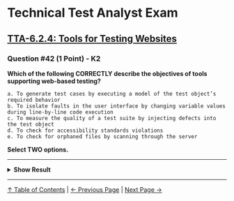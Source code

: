 # Technical Test Analyst Exam

## [TTA-6.2.4: Tools for Testing Websites](../6-test-tools-and-automation/6.2-specific-test-tools.md#624-tools-for-testing-websites)

### Question #42 (1 Point) - K2

**Which of the following CORRECTLY describe the objectives of tools supporting web-based testing?**

    a. To generate test cases by executing a model of the test object’s required behavior
    b. To isolate faults in the user interface by changing variable values during line-by-line code execution
    c. To measure the quality of a test suite by injecting defects into the test object
    d. To check for accessibility standards violations
    e. To check for orphaned files by scanning through the server

**Select TWO options.**

---

<details>
<summary><strong>Show Result</strong></summary>

#### Correct Answer: d, e

    a. Is not correct. This describes an MBT tool
    b. Is not correct. This describes a debugger
    c. Is not correct. This describes a fault seeding tool
    d. Is correct. Tools for testing websites may include the functionality to check for violations of accessibility standards, such as Section 508 in the U.S. or M/376 in Europe
    e. Is correct. Tools for testing websites may include the functionality to scan through server code, checking for orphaned (unlinked) files previously accessed by the website

</details>

---

[↑ Table of Contents](../../README.md#table-of-contents) | [← Previous Page](question-41.md) | [Next Page →](question-43.md)
